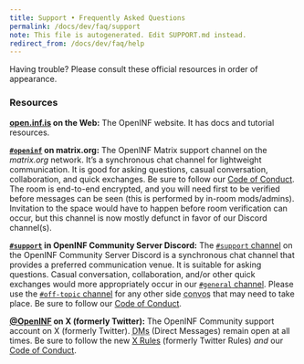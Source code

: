 ```yaml
---
title: Support • Frequently Asked Questions
permalink: /docs/dev/faq/support
note: This file is autogenerated. Edit SUPPORT.md instead.
redirect_from: /docs/dev/faq/help
---
```


Having trouble? Please consult these official resources in order of appearance.

### Resources

**[open.inf.is][docs-site] on the Web:** The OpenINF website. It has docs and
tutorial resources.

**[`#openinf`][matrix-channel] on matrix.org:** The OpenINF Matrix support
channel on the _matrix.org_ network. It’s a synchronous chat channel for
lightweight communication. It is good for asking questions, casual
conversation, collaboration, and quick exchanges. Be sure to follow our [Code of
Conduct][coc]. The room is end-to-end encrypted, and you will need first to be
verified before messages can be seen (this is performed by in-room mods/admins).
Invitation to the space would have to happen before room verification can occur,
but this channel is now mostly defunct in favor of our Discord channel(s).

**[`#support`][support-channel-discord] in OpenINF Community Server Discord:**
The [`#support` channel][] on the OpenINF Community Server Discord is a
synchronous chat channel that provides a preferred communication venue. It is
suitable for asking questions. Casual conversation, collaboration, and/or other
quick exchanges would more appropriately occur in our [`#general` channel][].
Please use the [`#off-topic` channel][] for any other side
<abbr title="conversations">convos</abbr> that may need to take place. Be sure
to follow our [Code of Conduct][coc].

**[@OpenINF][x-twitter-account] on X (formerly Twitter):** The OpenINF Community
support account on X (formerly Twitter).
<abbr title="Direct Messages">DMs</abbr> (Direct Messages) remain open at all
times. Be sure to follow the new [X Rules][x-twitter-rules] (formerly Twitter
Rules) _and_ our [Code of Conduct][coc].

<!-- BEGIN LINK DEFINITIONS -->

[^1]:
    <https://help.github.com/en/github/building-a-strong-community/adding-support-resources-to-your-project>

[coc]: ./CODE_OF_CONDUCT.md
[`#off-topic` channel]: https://discord.gg/ACMjssFV
[`#support` channel]: https://discord.gg/eZZtnHKN
[`#general` channel]: https://discord.gg/gUPTCPjd
[docs-site]: https://open.inf.is
[matrix-channel]: https://matrix.to/#/#openinf:matrix.org
[support-channel-discord]: https://discord.gg/CYJSYxjN
[x-twitter-account]: https://twitter.com/OpenINF
[x-twitter-rules]: https://help.twitter.com/en/rules-and-policies/x-rules

<!-- END LINK DEFINITIONS -->
